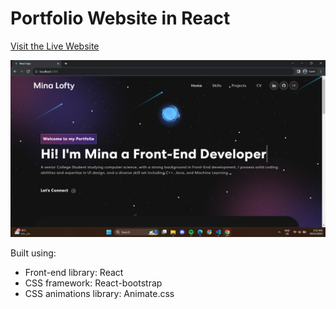 # Portfolio Website in React
[Visit the Live Website](https://organick-e-commerce-website-1pp3.vercel.app/)

<img width="1266" alt="Website Home" src="./Portfolio.png">

Built using:

- Front-end library: React
- CSS framework: React-bootstrap
- CSS animations library: Animate.css


